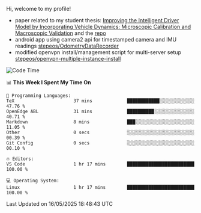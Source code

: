 Hi, welcome to my profile!

* paper related to my student thesis: [Improving the Intelligent Driver Model by Incorporating Vehicle Dynamics: Microscopic Calibration and Macroscopic Validation](https://doi.org/10.48550/arXiv.2408.03722) and the [repo](https://github.com/stepeos/pycarmodel_calibration)
* android app using camera2 api for timestamped camera and IMU readings [stepeos/OdometryDataRecorder](https://github.com/stepeos/OdometryDataRecorder)
* modified openvpn install/management script for multi-server setup [stepeos/openvpn-multiple-instance-install](https://github.com/stepeos/openvpn-multiple-instance-install)

<!--START_SECTION:waka-->
![Code Time](http://img.shields.io/badge/Code%20Time-2%2C023%20hrs%2013%20mins-blue)

📊 **This Week I Spent My Time On** 

```text
💬 Programming Languages: 
TeX                      37 mins             ████████████░░░░░░░░░░░░░   47.76 % 
OpenEdge ABL             31 mins             ██████████░░░░░░░░░░░░░░░   40.71 % 
Markdown                 8 mins              ███░░░░░░░░░░░░░░░░░░░░░░   11.05 % 
Other                    0 secs              ░░░░░░░░░░░░░░░░░░░░░░░░░   00.39 % 
Git Config               0 secs              ░░░░░░░░░░░░░░░░░░░░░░░░░   00.10 % 

🔥 Editors: 
VS Code                  1 hr 17 mins        █████████████████████████   100.00 % 

💻 Operating System: 
Linux                    1 hr 17 mins        █████████████████████████   100.00 % 
```


 Last Updated on 16/05/2025 18:48:43 UTC
<!--END_SECTION:waka-->
